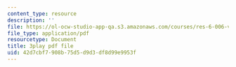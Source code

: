 ```yaml
---
content_type: resource
description: ''
file: https://ol-ocw-studio-app-qa.s3.amazonaws.com/courses/res-6-006-video-demonstrations-in-lasers-and-optics-spring-2008/42d7cbf7908b75d5d9d3df8d99e9953f_aUF23ZJnN9M.pdf
file_type: application/pdf
resourcetype: Document
title: 3play pdf file
uid: 42d7cbf7-908b-75d5-d9d3-df8d99e9953f
---
```

